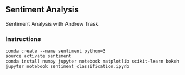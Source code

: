 ## Sentiment Analysis
Sentiment Analysis with Andrew Trask


### Instructions
```
conda create --name sentiment python=3
source activate sentiment
conda install numpy jupyter notebook matplotlib scikit-learn bokeh
jupyter notebook sentiment_classification.ipynb
```


